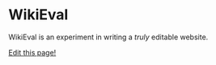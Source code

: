 # WikiEval

WikiEval is an experiment in writing a *truly* editable website.

[Edit this page!](#edit?md/Home)

